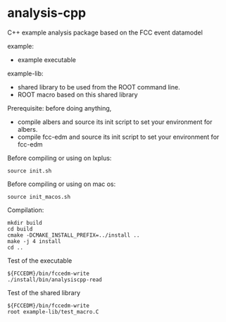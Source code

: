 analysis-cpp
============

C++ example analysis package based on the FCC event datamodel

example:
- example executable

example-lib:
- shared library to be used from the ROOT command line.
- ROOT macro based on this shared library


Prerequisite: before doing anything,
- compile albers and source its init script to set your environment for albers.
- compile fcc-edm and source its init script to set your environment for fcc-edm

Before compiling or using on lxplus:

    source init.sh

Before compiling or using on mac os: 

    source init_macos.sh

Compilation:

    mkdir build
    cd build
    cmake -DCMAKE_INSTALL_PREFIX=../install ..
    make -j 4 install
    cd ..

Test of the executable

    ${FCCEDM}/bin/fccedm-write
    ./install/bin/analysiscpp-read    

Test of the shared library

    ${FCCEDM}/bin/fccedm-write
    root example-lib/test_macro.C
    


